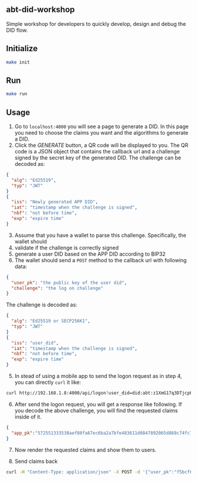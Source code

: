 ## abt-did-workshop

Simple workshop for developers to quickly develop, design and debug the DID flow.

## Initialize

```bash
make init
```

## Run 

```bash
make run
```

## Usage

1. Go to `localhost:4000` you will see a page to generate a DID. In this page you need to choose the claims you want and the algorithms to generate a DID.
2. Click the *GENERATE* button, a QR code will be displayed to you. The QR code is a JSON object that contains the callback url and a challenge signed by the secret key of the generated DID. The challenge can be decoded as:
```json
{
  "alg": "Ed25519",
  "typ": "JWT"
}
{
  "iss": "Newly generated APP DID",
  "iat": "timestamp when the challenge is signed",
  "nbf": "not before time",
  "exp": "expire time"
}
```
3. Assume that you have a wallet to parse this challenge. Specifically, the wallet should 
  1. validate if the challenge is correctly signed 
  2. generate a user DID based on the APP DID according to BIP32
4. The wallet should send a `POST` method to the callback url with following data:
```json
{
  "user_pk": "the public key of the user did",
  "challenge": "the log on challenge"
}
```
The challenge is decoded as:
```json
{
  "alg": "Ed25519 or SECP256K1",
  "typ": "JWT"
}
{
  "iss": "user_did",
  "iat": "timestamp when the challenge is signed",
  "nbf": "not before time",
  "exp": "expire time"
}
```
5. In stead of using a mobile app to send the logon request as in step 4, you can directly `curl` it like: 
```bash
curl http://192.168.1.8:4000/api/logon?user_did=did:abt:z1XmG17q3DTjcpHPCx2VyepaV16vhCtrdfd
```
6. After send the logon request, you will get a response like following. If you decode the above challenge, you will find the requested claims inside of it.
```json
{
  "app_pk":"572551333538aef80fa67ec6ba2a7bfe483611d0847892065d868c74fc7ea7ec","challenge":"eyJhbGciOiJFZDI1NTE5IiwidHlwIjoiSldUIn0.eyJyZXF1ZXN0ZWRDbGFpbXMiOlt7Im1ldGEiOnsiZGVzY3JpcHRpb24iOiJQbGVhc2UgcHJvdmlkZSB5b3VyIHByb2ZpbGUgaW5mb3JtYXRpb24uIn0sInBhcmFtZXRlcnMiOlsiYmlydGhkYXkiLCJmdWxsTmFtZSIsInNzbiJdLCJ0eXBlIjoicHJvZmlsZSJ9XSwicmVzcG9uc2VBdXRoIjoiaHR0cDovLzE5Mi4xNjguMS44L2FwaS9sb2dvbi8iLCJleHAiOiIxNTUwMDI1NDc2IiwiaWF0IjoiMTU1MDAyMzY3NiIsImlzcyI6ImRpZDphYnQ6ejExTFNRQzVaOG9UeVZSa05RYnNnZ2VxR1REYlgxTWsxRjhrIiwibmJmIjoiMTU1MDAyMzY3NiJ9.fmQVqtSXGKZfz2fI4r5dPCaHVu3Jg5y_EL-XJcop24UC2PlJbwXWzb7GNyKUXZgnVYocPCgsPQsom1oGlGFBBw"
}
```
7. Now render the requested claims and show them to users.

8. Send claims back
```bash
curl -H "Content-Type: application/json" -X POST -d '{"user_pk":"f5bcf626df396d566f193a5684a2d6e7df724bae4e544930d300b205021c3369","challenge":"eyJhbGciOiJFZDI1NTE5IiwidHlwIjoiSldUIn0.eyJyZXF1ZXN0ZWRDbGFpbXMiOlt7ImJpcnRoZGF5IjoiMTk5My0wOS0yNyIsImZ1bGxOYW1lIjoiQWxpY2UgWHUiLCJzc24iOiIxMjM0NTYiLCJ0eXBlIjoicHJvZmlsZSJ9XSwiZXhwIjoiMTU1MDAzNDk1OSIsImlhdCI6IjE1NTAwMzMxNTkiLCJpc3MiOiJkaWQ6YWJ0OnoxVWJMWGVXaE5YSkozRTE1YWJuVEQxcW40SmdMTEVTMnh0IiwibmJmIjoiMTU1MDAzMzE1OSJ9.9nQfpvCcM3ZbfTSggwjPXZ6NJJpZXN5iYjKMTEpkrtiMC_sqUuC0NYP4jXL9mgoGuXFCgO2ktmbi510I_7_VAg"}' http://192.168.1.8:4000/api/auth/
```
